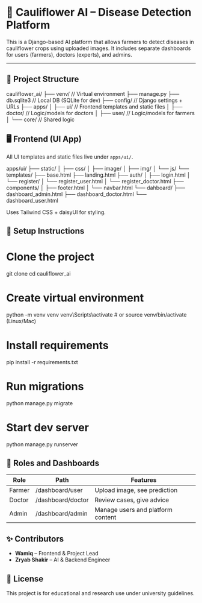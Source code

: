 # 🌿 Cauliflower AI – Disease Detection Platform

This is a Django-based AI platform that allows farmers to detect diseases in cauliflower crops using uploaded images. It includes separate dashboards for users (farmers), doctors (experts), and admins.

---

## 🚀 Project Structure

cauliflower_ai/
├── venv/ // Virtual environment
├── manage.py
├── db.sqlite3 // Local DB (SQLite for dev)
├── config/ // Django settings + URLs
├── apps/
│ ├── ui/ // Frontend templates and static files
│ ├── doctor/ // Logic/models for doctors
│ ├── user/ // Logic/models for farmers
│ └── core/ // Shared logic

## 🖥️ Frontend (UI App)

All UI templates and static files live under `apps/ui/`.

apps/ui/
├── static/
│ ├── css/
│ ├── image/
│ ├── img/
│ └── js/
└── templates/
├── base.html
├── landing.html
├── auth/
│ ├── login.html
│ └── register/
│ └── register_user.html
│ └── register_doctor.html
├── components/
│ ├── footer.html
│ └── navbar.html
└── dahboard/
├── dashboard_admin.html
├── dashboard_doctor.html
└── dashboard_user.html

Uses Tailwind CSS + daisyUI for styling.

## 🔧 Setup Instructions

# Clone the project

git clone <repo-url>
cd cauliflower_ai

# Create virtual environment

python -m venv venv
venv\Scripts\activate # or source venv/bin/activate (Linux/Mac)

# Install requirements

pip install -r requirements.txt

# Run migrations

python manage.py migrate

# Start dev server

python manage.py runserver

## 🧠 Roles and Dashboards

| Role   | Path              | Features                          |
| ------ | ----------------- | --------------------------------- |
| Farmer | /dashboard/user   | Upload image, see prediction      |
| Doctor | /dashboard/doctor | Review cases, give advice         |
| Admin  | /dashboard/admin  | Manage users and platform content |

## ✨ Contributors

- **Wamiq** – Frontend & Project Lead
- **Zryab Shakir** – AI & Backend Engineer

## 📄 License

This project is for educational and research use under university guidelines.

